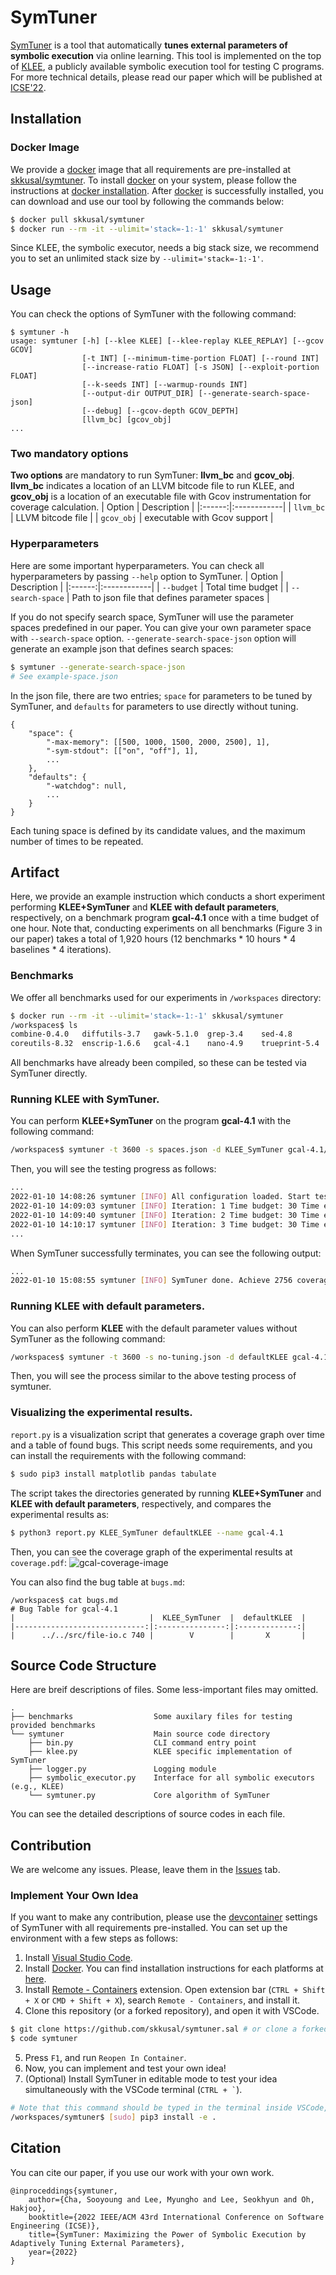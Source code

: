 # SymTuner
[SymTuner](https://conf.researchr.org/details/icse-2022/icse-2022-papers/147/SymTuner-Maximizing-the-Power-of-Symbolic-Execution-by-Adaptively-Tuning-External-Pa) is a tool that automatically **tunes external parameters of symbolic execution** via online learning. This tool is implemented on the top of [KLEE](https://klee.github.io), a publicly available symbolic execution tool for testing C programs. For more technical details, please read our paper which will be published at [ICSE'22](https://conf.researchr.org/home/icse-2022).

## Installation
### Docker Image
We provide a [docker](https://www.docker.com) image that all requirements are pre-installed at [skkusal/symtuner](https://hub.docker.com/repository/docker/skkusal/symtuner). 
To install [docker](https://www.docker.com) on your system, please follow the instructions at [docker installation](https://docs.docker.com/engine/install). 
After [docker](https://www.docker.com) is successfully installed, you can download and use our tool by following the commands below:
```bash
$ docker pull skkusal/symtuner
$ docker run --rm -it --ulimit='stack=-1:-1' skkusal/symtuner
```
Since KLEE, the symbolic executor, needs a big stack size,
we recommend you to set an unlimited stack size by `--ulimit='stack=-1:-1'`.

## Usage
You can check the options of SymTuner with the following command:
```
$ symtuner -h
usage: symtuner [-h] [--klee KLEE] [--klee-replay KLEE_REPLAY] [--gcov GCOV]
                [-t INT] [--minimum-time-portion FLOAT] [--round INT]
                [--increase-ratio FLOAT] [-s JSON] [--exploit-portion FLOAT]
                [--k-seeds INT] [--warmup-rounds INT]
                [--output-dir OUTPUT_DIR] [--generate-search-space-json]
                [--debug] [--gcov-depth GCOV_DEPTH]
                [llvm_bc] [gcov_obj]
...
```

### Two mandatory options
**Two options** are mandatory to run SymTuner: **llvm_bc** and **gcov_obj**. 
**llvm_bc** indicates a location of an LLVM bitcode file to run KLEE, and **gcov_obj** is a location of an executable file with Gcov instrumentation for coverage calculation.
| Option | Description |
|:------:|:------------|
| `llvm_bc` | LLVM bitcode file |
| `gcov_obj` | executable with Gcov support |

<!--
Besides, you may carefully pass the depth of parent directory to collect auxiliary files for Gcov.
You can set the level as the depth to the root of the target object.
| Option | Description |
|:------:|:------------|
| `--gcov-depth` | The parent depth to find gcov auxiliary files, such as `*.gcda` and `*.gcov` files |
-->

### Hyperparameters
Here are some important hyperparameters. You can check all hyperparameters by passing `--help` option to SymTuner.
| Option | Description |
|:------:|:------------|
| `--budget` | Total time budget |
| `--search-space` | Path to json file that defines parameter spaces |

If you do not specify search space, SymTuner will use the parameter spaces predefined in our paper.
You can give your own parameter space with `--search-space` option.
`--generate-search-space-json` option will generate an example json that defines search spaces:
```bash
$ symtuner --generate-search-space-json
# See example-space.json
```

In the json file, there are two entries;
`space` for parameters to be tuned by SymTuner, and `defaults` for parameters to use directly without tuning.
```
{
    "space": {
        "-max-memory": [[500, 1000, 1500, 2000, 2500], 1],
        "-sym-stdout": [["on", "off"], 1],
        ...
    },
    "defaults": {
        "-watchdog": null,
        ...
    }
}
```
Each tuning space is defined by its candidate values, and the maximum number of times to be repeated.

## Artifact
Here, we provide an example instruction which conducts a short experiment performing **KLEE+SymTuner** and **KLEE with default parameters**, respectively, on a benchmark program **gcal-4.1** once with a time budget of one hour. 
Note that, conducting experiments on all benchmarks (Figure 3 in our paper) takes a total of 1,920 hours (12 benchmarks * 10 hours * 4 baselines * 4 iterations). 

### Benchmarks
We offer all benchmarks used for our experiments in `/workspaces` directory:
```bash
$ docker run --rm -it --ulimit='stack=-1:-1' skkusal/symtuner
/workspaces$ ls
combine-0.4.0   diffutils-3.7   gawk-5.1.0  grep-3.4    sed-4.8         xorriso-1.5.2
coreutils-8.32  enscrip-1.6.6   gcal-4.1    nano-4.9    trueprint-5.4
```
All benchmarks have already been compiled, so these can be tested via SymTuner directly. 

### Running KLEE with SymTuner.
You can perform **KLEE+SymTuner** on the program **gcal-4.1** with the following command:
```bash
/workspaces$ symtuner -t 3600 -s spaces.json -d KLEE_SymTuner gcal-4.1/obj-llvm/src/gcal.bc gcal-4.1/obj-gcov/src/gcal 
```
Then, you will see the testing progress as follows:
```bash
...
2022-01-10 14:08:26 symtuner [INFO] All configuration loaded. Start testing.
2022-01-10 14:09:03 symtuner [INFO] Iteration: 1 Time budget: 30 Time elapsed: 36 Coverage: 1125 Bugs: 0
2022-01-10 14:09:40 symtuner [INFO] Iteration: 2 Time budget: 30 Time elapsed: 73 Coverage: 1144 Bugs: 0
2022-01-10 14:10:17 symtuner [INFO] Iteration: 3 Time budget: 30 Time elapsed: 111 Coverage: 1395 Bugs: 0
...

```
When SymTuner successfully terminates, you can see the following output:
```bash
...
2022-01-10 15:08:55 symtuner [INFO] SymTuner done. Achieve 2756 coverage and found 1 bug.
```

### Running KLEE with default parameters.
You can also perform **KLEE** with the default parameter values without SymTuner as the following command:
```bash
/workspaces$ symtuner -t 3600 -s no-tuning.json -d defaultKLEE gcal-4.1/obj-llvm/src/gcal.bc gcal-4.1/obj-gcov/src/gcal
```
Then, you will see the process similar to the above testing process of symtuner.

### Visualizing the experimental results.
`report.py` is a visualization script that generates a coverage graph over time and a table of found bugs.
This script needs some requirements, and you can install the requirements with the following command:
```bash
$ sudo pip3 install matplotlib pandas tabulate
```
The script takes the directories generated by running **KLEE+SymTuner** and **KLEE with default parameters**, respectively, and compares the experimental results as:
```bash
$ python3 report.py KLEE_SymTuner defaultKLEE --name gcal-4.1
```

Then, you can see the coverage graph of the experimental results at `coverage.pdf`:
![gcal-coverage-image](./image/gcal_coverage.png)

You can also find the bug table at `bugs.md`:
```
/workspaces$ cat bugs.md
# Bug Table for gcal-4.1
|                              |  KLEE_SymTuner  |  defaultKLEE  |
|-----------------------------:|:---------------:|:-------------:|
|      ../../src/file-io.c 740 |        V        |       X       |
```

## Source Code Structure
Here are breif descriptions of files. Some less-important files may omitted.
```
.
├── benchmarks                  Some auxilary files for testing provided benchmarks
└── symtuner                    Main source code directory
    ├── bin.py                  CLI command entry point
    ├── klee.py                 KLEE specific implementation of SymTuner
    ├── logger.py               Logging module
    ├── symbolic_executor.py    Interface for all symbolic executors (e.g., KLEE)
    └── symtuner.py             Core algorithm of SymTuner
```
You can see the detailed descriptions of source codes in each file.

## Contribution
We are welcome any issues. Please, leave them in the [Issues](https://github.com/skkusal/symtuner/issues) tab.

### Implement Your Own Idea
If you want to make any contribution, please use the [devcontainer](https://code.visualstudio.com/docs/remote/containers) settings of SymTuner with all requirements pre-installed.
You can set up the environment with a few steps as follows:
1. Install [Visual Studio Code](https://code.visualstudio.com/).
2. Install [Docker](https://www.docker.com/). You can find installation instructions for each platforms at [here](https://docs.docker.com/engine/install/).
3. Install [Remote - Containers](https://marketplace.visualstudio.com/items?itemName=ms-vscode-remote.remote-containers) extension. Open extension bar (`CTRL + Shift + X` or `CMD + Shift + X`), search `Remote - Containers`, and install it.
4. Clone this repository (or a forked repository), and open it with VSCode.
```bash
$ git clone https://github.com/skkusal/symtuner.sal # or clone a forked repository
$ code symtuner
```
5. Press `F1`, and run `Reopen In Container`.
6. Now, you can implement and test your own idea!
7. (Optional) Install SymTuner in editable mode to test your idea simultaneously with the VSCode terminal (<code>CTRL + &#96;</code>).
```bash
# Note that this command should be typed in the terminal inside VSCode, not your own terminal application
/workspaces/symtuner$ [sudo] pip3 install -e .
```

## Citation
You can cite our paper, if you use our work with your own work.
```
@inproceddings{symtuner,
    author={Cha, Sooyoung and Lee, Myungho and Lee, Seokhyun and Oh, Hakjoo},
    booktitle={2022 IEEE/ACM 43rd International Conference on Software Engineering (ICSE)}, 
    title={SymTuner: Maximizing the Power of Symbolic Execution by Adaptively Tuning External Parameters},
    year={2022}
}
```
